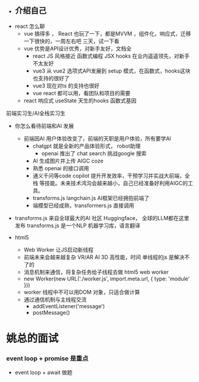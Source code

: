 - 介绍自己
  - 
- react 怎么聊
  - vue 搞得多 ， React 也玩了一下，都是MVVM ，组件化，响应式，迁移一下很快的，一周左右吧
      三天，试一下看
  - vue 优势是API设计优秀，对新手友好，文档全
    - react JS 风格接近 函数式编程 JSX hooks 在业内遥遥领先，对新手不太友好
    - vue3 从 vue2 选项式API发展到 setup 模式，在函数式，hooks这块也支持的很好了
    - vue3 现在对ts 的支持也很好
    - vue react 都可以用，看团队和项目的需要
  - react 响应式 useState 天生的hooks 函数式基因

前端实习生/AI全栈实习生
- 你怎么看待前端和AI 发展
  - 前端因AI 用户体验改变了，前端的天职是用户体验，所有要学AI
    - chatgpt 就是全新的产品体验形式， robot助理
      - openai 推出了 chat search 挑战google 搜索
    - AI 生成图片并上传 AIGC  coze
    - 熟悉 openai 的接口调用
    - 通义千问等code copilot 提升开发效率，干预学习并实战大前端，全栈
    等技能。未来技术鸿沟会越来越小，自己已经准备好利用AIGC的工具。
    - transforms.js langchain.js  AI框架已经拥抱前端了
    - 端模型已经成熟，transformers.js 直接调用

- transforms.js
  来自全球最大的AI 社区 Huggingface， 全球的LLM都在这里发布
  transforms.js 是一个NLP 机器学习库，语言翻译

- html5
  - Web Worker 让JS启动新线程
  - 前端未来会越来越复杂 VR/AR AI 3D 高性能，时间
    单线程的js 是解决不了的
  - 消息机制来通信，将复杂任务给子线程去做
    html5 web worker
  - new Worker(new URL('./worker.js', import.meta.url, {
    type: 'module'
  }))
  - worker 线程中不可以用DOM 对象，只适合做计算
  - 通过通信机制与主线程交流 
    - addEventListener('message')
    - postMessage() 

# 姚总的面试
### event loop + promise 是重点
  - event loop + await
    做题
